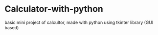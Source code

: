 # Calculator-with-python
basic mini project of calcultor, made with python using tkinter library (GUI based)
